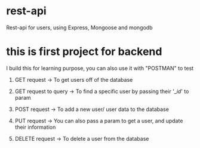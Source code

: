 # rest-api
Rest-api for users, using Express, Mongoose and mongodb


# this is first project for backend
I build this for learning purpose, you can also use it with "POSTMAN" to test 

1. GET request -> To get users off of the database

2. GET request to query -> To find a specific user by passing their '__id_' to param

3. POST request -> To add a new user/ user data to the database

4. PUT request -> You can also pass a param to get a user, and update their information

5. DELETE request -> To delete a user from the database
